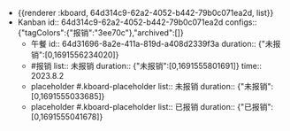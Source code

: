 - {{renderer :kboard, 64d314c9-62a2-4052-b442-79b0c071ea2d, list}}
- Kanban
  id:: 64d314c9-62a2-4052-b442-79b0c071ea2d
  configs:: {"tagColors":{"报销":"3ee70c"},"archived":[]}
	- 午餐
	  id:: 64d31696-8a2e-411a-819d-a408d2339f3a
	  duration:: {"未报销":[0,1691556234020]}
	- #报销
	  list:: 未报销
	  duration:: {"未报销":[0,1691555801691]}
	  time:: 2023.8.2
	- placeholder #.kboard-placeholder
	  list:: 未报销
	  duration:: {"未报销":[0,1691555033685]}
	- placeholder #.kboard-placeholder
	  list:: 已报销
	  duration:: {"已报销":[0,1691555041678]}